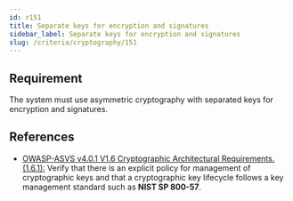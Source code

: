 ```yaml
---
id: r151
title: Separate keys for encryption and signatures
sidebar_label: Separate keys for encryption and signatures
slug: /criteria/cryptography/151
---
```


## Requirement

The system must use asymmetric cryptography with separated keys for encryption
and signatures.

## References

- [OWASP-ASVS v4.0.1 V1.6 Cryptographic Architectural Requirements.(1.6.1):](https://owasp.org/www-project-application-security-verification-standard/)
Verify that there is an explicit policy for management of cryptographic keys
and that a cryptographic key lifecycle follows a key management standard
such as **NIST SP 800-57**.
